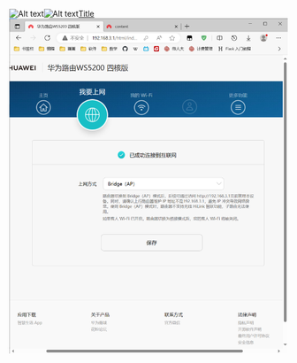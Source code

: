 ![Alt text](assets/image-20231211214410937.png)![Alt text](assets/image-20231211214410937-1.png)[Title](assets/test-)![Alt text](assets/test-image-20231211214410937.png)
